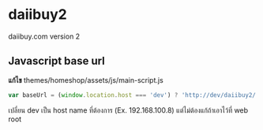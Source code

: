 daiibuy2
========

daiibuy.com version 2

Javascript base url
------
**แก้ไข** themes/homeshop/assets/js/main-script.js
```javascript
var baseUrl = (window.location.host === 'dev') ? 'http://dev/daiibuy2/' : window.location.origin;
```
เปลี่ยน dev เป็น host name ที่ต้องการ (Ex. 192.168.100.8) แต่ไม่ต้องแก้ถ้าเอาไว้ที่ web root
